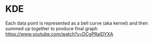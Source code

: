 # KDE
Each data point is represented as a bell curve (aka kernel) and then summed up together to produce final graph
https://www.youtube.com/watch?v=DCgPRaIDYXA
